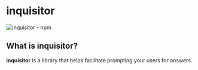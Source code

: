 # inquisitor

![inquisitor - npm](https://nodei.co/npm/inquisitor.png?downloads=true&stars=true)

## What is inquisitor?

**inquisitor** is a library that helps facilitate prompting your users for answers.

## 
